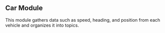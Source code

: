 ## Car Module


This module gathers data such as speed, heading, and position from each vehicle and organizes it into topics.